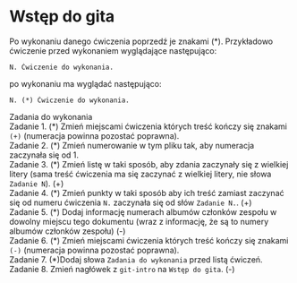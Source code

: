 # Wstęp do gita

Po wykonaniu danego ćwiczenia poprzedź je znakami (*).
Przykładowo ćwiczenie przed wykonaniem wyglądające następująco:
```
N. Ćwiczenie do wykonania.
```
po wykonaniu ma wyglądać następująco:
```
N. (*) Ćwiczenie do wykonania.
```
Zadania do wykonania  
Zadanie 1. (\*) Zmień miejscami ćwiczenia których treść kończy się znakami `(+)` (numeracja powinna pozostać poprawna).  
Zadanie 2. (\*) Zmień numerowanie w tym pliku tak, aby numeracja zaczynała się od 1.  
Zadanie 3. (\*) Zmień listę w taki sposób, aby zdania zaczynały się z wielkiej litery (sama treść ćwiczenia ma się zaczynać z wielkiej litery, nie słowa `Zadanie N`). (+)  
Zadanie 4. (\*) Zmień punkty w taki sposób aby ich treść zamiast zaczynać się od numeru ćwiczenia `N.` zaczynała się od słów `Zadanie N.`. (+)  
Zadanie 5. (\*) Dodaj informację numerach albumów członków zespołu w dowolny miejscu tego dokumentu (wraz z informację, że są to numery albumów członków zespołu) (-)   
Zadanie 6. (\*) Zmień miejscami ćwiczenia których treść kończy się znakami `(-)` (numeracja powinna pozostać poprawna).  
Zadanie 7. (\*)Dodaj słowa `Zadania do wykonania` przed listą ćwiczeń.  
Zadanie 8. Zmień nagłówek z `git-intro` na `Wstęp do gita`. (-) 
